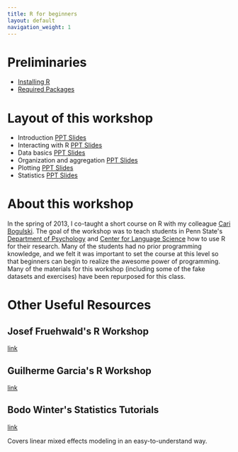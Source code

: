 ```yaml
---
title: R for beginners
layout: default
navigation_weight: 1
---
```


Preliminaries
=============

- [Installing R](install.html)
- [Required Packages](install.html#Packages)

Layout of this workshop
=======================

- Introduction [PPT Slides](ppts/01_introduction.pptx)
- Interacting with R [PPT Slides](ppts/02_interact.pptx)
- Data basics [PPT Slides](ppts/03_databasics.pptx)
- Organization and aggregation [PPT Slides](ppts/04_organization.pptx)
- Plotting [PPT Slides](ppts/05_plotting.pptx)
- Statistics [PPT Slides](ppts/06_statistics.pptx)

About this workshop
===================

In the spring of 2013, I co-taught a short course on R with my
colleague [Cari Bogulski](http://caribogulski.weebly.com/). The goal
of the workshop was to teach students in Penn State's [Department of
Psychology](http://psych.la.psu.edu/) and [Center for Language
Science](http://cls.psu.edu/) how to use R for their research. Many of
the students had no prior programming knowledge, and we felt it was
important to set the course at this level so that beginners can begin
to realize the awesome power of programming. Many of the materials for
this workshop (including some of the fake datasets and exercises) have
been repurposed for this class.


Other Useful Resources
======================

Josef Fruehwald's R Workshop
----------------------------

[link](https://jofrhwld.github.io/rstudy/index.html)

Guilherme Garcia's R Workshop
-----------------------------

[link](https://guilhermegarcia.github.io/rWorkshop/garcia_rWorkshop_complete.html)

Bodo Winter's Statistics Tutorials
----------------------------------

[link](http://www.bodowinter.com/tutorials.html)

Covers linear mixed effects modeling in an easy-to-understand way.